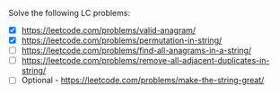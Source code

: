 Solve the following LC problems:
- [x] https://leetcode.com/problems/valid-anagram/
- [x] https://leetcode.com/problems/permutation-in-string/
- [ ] https://leetcode.com/problems/find-all-anagrams-in-a-string/
- [ ] https://leetcode.com/problems/remove-all-adjacent-duplicates-in-string/
- [ ] Optional - https://leetcode.com/problems/make-the-string-great/
